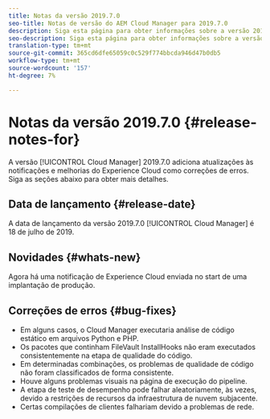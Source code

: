 ```yaml
---
title: Notas da versão 2019.7.0
seo-title: Notas de versão do AEM Cloud Manager para 2019.7.0
description: Siga esta página para obter informações sobre a versão 2019.7.0 do Cloud Manager.
seo-description: Siga esta página para obter informações sobre a versão 2019.7.0 do AEM Cloud Manager.
translation-type: tm+mt
source-git-commit: 365cd6dfe65059c0c529f774bbcda946d47b0db5
workflow-type: tm+mt
source-wordcount: '157'
ht-degree: 7%

---
```


# Notas da versão 2019.7.0 {#release-notes-for}

A versão [!UICONTROL Cloud Manager] 2019.7.0 adiciona atualizações às notificações e melhorias do Experience Cloud como correções de erros. Siga as seções abaixo para obter mais detalhes.

## Data de lançamento {#release-date}

A data de lançamento da versão 2019.7.0 [!UICONTROL Cloud Manager] é 18 de julho de 2019.

## Novidades {#whats-new}

Agora há uma notificação de Experience Cloud enviada no start de uma implantação de produção.

## Correções de erros {#bug-fixes}

* Em alguns casos, o Cloud Manager executaria análise de código estático em arquivos Python e PHP.
* Os pacotes que continham FileVault InstallHooks não eram executados consistentemente na etapa de qualidade do código.
* Em determinadas combinações, os problemas de qualidade de código não foram classificados de forma consistente.
* Houve alguns problemas visuais na página de execução do pipeline.
* A etapa de teste de desempenho pode falhar aleatoriamente, às vezes, devido a restrições de recursos da infraestrutura de nuvem subjacente.
* Certas compilações de clientes falhariam devido a problemas de rede.